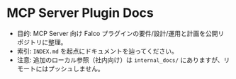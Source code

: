 # MCP Server Plugin Docs

- 目的: MCP Server 向け Falco プラグインの要件/設計/運用と計画を公開リポジトリに整理。
- 索引: `INDEX.md` を起点にドキュメントを辿ってください。
- 注意: 追加のローカル参照（社内向け）は `internal_docs/` にありますが、リモートにはプッシュしません。

